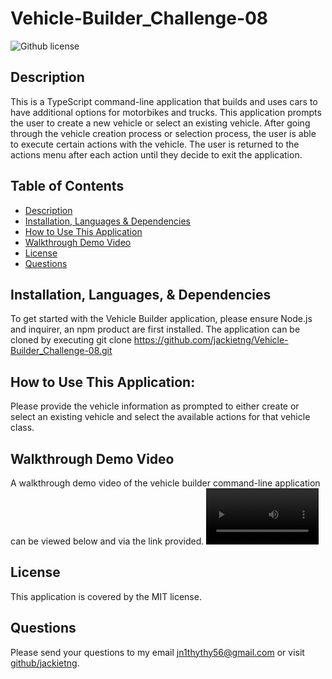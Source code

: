 # Vehicle-Builder_Challenge-08

![Github license](https://img.shields.io/badge/license-MIT-blue.svg)

## Description
This is a TypeScript command-line application that builds and uses cars to have additional options for motorbikes and trucks. This application prompts the user to create a new vehicle or select an existing vehicle. After going through the vehicle creation process or selection process, the user is able to execute certain actions with the vehicle. The user is returned to the actions menu after each action until they decide to exit the application. 

## Table of Contents
* [Description](#description)
* [Installation, Languages & Dependencies](#installationlanguagesanddependencies)
* [How to Use This Application](#HowtoUseThisApplication)
* [Walkthrough Demo Video](#walkthroughDemoVideo)
* [License](#license)
* [Questions](#questions)

## Installation, Languages, & Dependencies
To get started with the Vehicle Builder application, please ensure Node.js and inquirer, an npm product are first installed.  The application can be cloned by executing git clone https://github.com/jackietng/Vehicle-Builder_Challenge-08.git

## How to Use This Application:
Please provide the vehicle information as prompted to either create or select an existing vehicle and select the available actions for that vehicle class. 

## Walkthrough Demo Video
A walkthrough demo video of the vehicle builder command-line application can be viewed below and via the link provided. 
<video src='' width=180 > 

## License
This application is covered by the MIT license.

## Questions
Please send your questions to my email [jn1thythy56@gmail.com](mailto:jn1thythy56@gmail.com?subject=[GitHub]%20Dev%20Connect) or visit [github/jackietng](https://github.com/jackietng).

